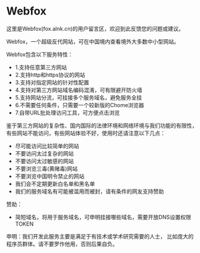 # Webfox
这里是Webfox(fox.alnk.cn)的用户留言区，欢迎到此反馈您的问题或建议。  

Webfox，一个超级反代网站，可在中国境内查看境外大多数中小型网站。

Webfox包含以下服务特性：
- 1.支持任意第三方网站
- 2.支持http和https协议的网站
- 3.支持对指定网站的针对性配置
- 4.支持对第三方网站域名编码混淆，可有限避开防火墙
- 5.支持网站分流，可挂接多个服务域名，避免服务全挂
- 6.不需要任何条件，只需要一个较新版的Chome浏览器
- 7.自带URL批处理访问工具，可方便点击浏览

鉴于第三方网站的复杂性、国内国际的法律环境和网络环境与我们功能的有限性，有些网站不能访问，有些网站体验不好，使用时还请注意以下几点：
- 尽可能访问比较简单的网站
- 不要访问太过复杂的网站
- 不要访问太过敏感的网站
- 不要浏览三毒(黄赌毒)网站
- 不要浏览中国明令禁止的网站
- 我们会不定期更新白名单和黑名单
- 我们的服务域名有可能被滥用而被封，请有条件的网友支持赞助

赞助：
- 简短域名，将用于服务域名，可申明挂接哪些域名，需要开放DNS设置权限TOKEN

申明：我们开发此服务主要是满足于有技术或学术研究需要的人士， 比如庞大的程序员群体。请不要罗作他用，否则后果自负。
